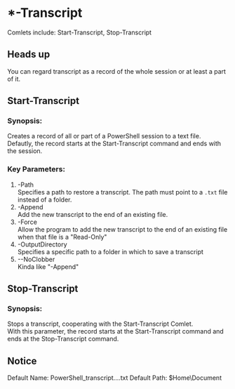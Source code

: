 # *-Transcript
Comlets include: Start-Transcript, Stop-Transcript

## Heads up
You can regard transcript as a record of the whole session or at least a part of it.  

## Start-Transcript

### Synopsis:
Creates a record of all or part of a PowerShell session to a text file.  
Defautly, the record starts at the Start-Transcript command and ends with the session.  


### Key Parameters:
1. -Path  
   Specifies a path to restore a transcript. The path must point to a `.txt` file instead of a folder.  
2. -Append  
   Add the new transcript to the end of an existing file.
3. -Force  
   Allow the program to add the new transcript to the end of an existing file when that file is a "Read-Only"
4. -OutputDirectory  
   Specifies a specific path to a folder in which to save a transcript
5. --NoClobber  
   Kinda like "-Append"  


## Stop-Transcript

### Synopsis:
Stops a transcript, cooperating with the Start-Transcript Comlet.  
With this parameter, the record starts at the Start-Transcript command and ends at the Stop-Transcript command.  


## Notice
Default Name: PowerShell_transcript.<computername>.<random>.<timestamp>.txt 
Default Path: $Home\Document  



